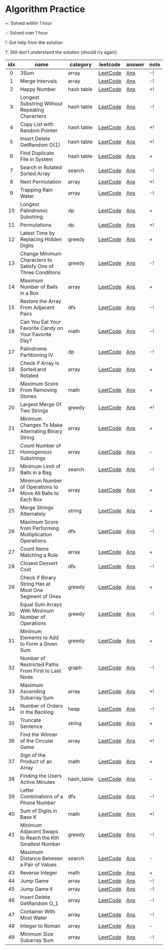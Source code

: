 # Algorithm Practice

+: Solved within 1 hour

-: Solved over 1 hour

!: Got help from the solution

?: Still don't understand the solution (should try again)

| idx | name                  | category | leetcode                                          | answer | note |
|:---:|-----------------------|----------|-----------------------------------------------|--------|------|
|0    |3Sum                   |array     |[LeetCode](https://leetcode.com/problems/3sum/)|[Ans](https://github.com/MrSyee/algorithm_practice/blob/master/array/three_sum.py) |-!    |
|1    |Merge Intervals        |array     |[LeetCode](https://leetcode.com/problems/merge-intervals/)|[Ans](https://github.com/MrSyee/algorithm_practice/blob/master/array/merge_intervals.py) |-!    |
|2    |Happy Number  |hash table     |[LeetCode](https://leetcode.com/problems/happy-number/)|[Ans](https://github.com/MrSyee/algorithm_practice/blob/master/hash_table/happy_number.py) |+!    |
|3    |Longest Substring Without Repeating Characters  |hash table     |[LeetCode](https://leetcode.com/problems/longest-substring-without-repeating-characters/)|[Ans](https://github.com/MrSyee/algorithm_practice/blob/master/hash_table/longest_substring_without_repeating_chars.py) |-!    |
|4    |Copy List with Random Pointer  |hash table     |[LeetCode](https://leetcode.com/problems/copy-list-with-random-pointer/)|[Ans](https://github.com/MrSyee/algorithm_practice/blob/master/hash_table/copy_list_of_random_pointer.py) |+!    |
|5    |Insert Delete GetRandom O(1)  |hash table     |[LeetCode](https://leetcode.com/problems/insert-delete-getrandom-o1/)|[Ans](https://github.com/MrSyee/algorithm_practice/blob/master/hash_table/insert_delete_get_random_O1.py) |+!    |
|6    |Find Duplicate File in System  |hash table     |[LeetCode](https://leetcode.com/problems/find-duplicate-file-in-system/)|[Ans](https://github.com/MrSyee/algorithm_practice/blob/master/hash_table/find-duplicate-file-in-system.py) |+    |
|7    |Search in Rotated Sorted Array  |search    |[LeetCode](https://leetcode.com/problems/search-in-rotated-sorted-array/)|[Ans](https://github.com/MrSyee/algorithm_practice/blob/master/search/search-in-rotated-sorted-array.py) |-!    |
|8    |Next Permutation  |array    |[LeetCode](https://leetcode.com/problems/next-permutation/)|[Ans](https://github.com/MrSyee/algorithm_practice/blob/master/array/next-permutation.py) |+!    |
|9    |Trapping Rain Water  |array    |[LeetCode](https://leetcode.com/problems/trapping-rain-water/)|[Ans](https://github.com/MrSyee/algorithm_practice/blob/master/array/trapping-rain-water.py) |-!    |
|10    |Longest Palindromic Substring  |dp    |[LeetCode](https://leetcode.com/problems/longest-palindromic-substring/)|[Ans](https://github.com/MrSyee/algorithm_practice/blob/master/dp/longest-palindromic-substring.py) |+    |
|11    |Permutations  |dp    |[LeetCode](https://leetcode.com/problems/permutations/)|[Ans](https://github.com/MrSyee/algorithm_practice/blob/master/dp/permutations.py) |+!    |
|12    |Latest Time by Replacing Hidden Digits  |greedy    |[LeetCode](https://leetcode.com/problems/latest-time-by-replacing-hidden-digits/)|[Ans](https://github.com/MrSyee/algorithm_practice/blob/master/greedy/latest-time-by-replacing-hidden-digits.py) |+    |
|13    |Change Minimum Characters to Satisfy One of Three Conditions  |greedy    |[LeetCode](https://leetcode.com/contest/weekly-contest-225/problems/change-minimum-characters-to-satisfy-one-of-three-conditions/)|[Ans](https://github.com/MrSyee/algorithm_practice/blob/master/greedy/change-minimum-characters-to-satisfy-one-of-three-conditions.py) |-!    |
|14    |Maximum Number of Balls in a Box  |array    |[LeetCode](https://leetcode.com/problems/maximum-number-of-balls-in-a-box/)|[Ans](https://github.com/MrSyee/algorithm_practice/blob/master/array/maximum-number-of-balls-in-a-box.py) |+    |
|15    |Restore the Array From Adjacent Pairs  |dfs    |[LeetCode](https://leetcode.com/problems/restore-the-array-from-adjacent-pairs)  |[Ans](https://github.com/MrSyee/algorithm_practice/blob/master/dfs/restore-the-array-from-adjacent-pairs.py)  |-!    |
|16    |Can You Eat Your Favorite Candy on Your Favorite Day?  |math    |[LeetCode](https://leetcode.com/problems/can-you-eat-your-favorite-candy-on-your-favorite-day)  |[Ans](https://github.com/MrSyee/algorithm_practice/blob/master/math/can_you_eat_your_favorite_candy_on_your_favorite_day.py)  |-!   |
|17    |Palindrome Partitioning IV  |dp    |[LeetCode](https://leetcode.com/problems/palindrome-partitioning-iv)  |[Ans](https://github.com/MrSyee/algorithm_practice/blob/master/dp/pelindrome_partioning_4.py)  |-!   |
|18    |Check if Array Is Sorted and Rotated  |array    |[LeetCode](https://leetcode.com/problems/check-if-array-is-sorted-and-rotated)  |[Ans](https://github.com/MrSyee/algorithm_practice/blob/master/array/check_if_array_is_sorted_and_rotated.py)  |+    |
|19    |Maximum Score From Removing Stones  |math    |[LeetCode](https://leetcode.com/problems/maximum-score-from-removing-stones)  |[Ans](https://github.com/MrSyee/algorithm_practice/blob/master/math/maximum_score_from_removing_stones.py)  |    +|
|20    |Largest Merge Of Two Strings  |greedy    |[LeetCode](https://leetcode.com/problems/largest-merge-of-two-strings)  |[Ans](https://github.com/MrSyee/algorithm_practice/blob/master/greedy/largest_merge_of_two_strings.py)  |    +!|
|21    |Minimum Changes To Make Alternating Binary String  |array    |[LeetCode](https://leetcode.com/problems/minimum-changes-to-make-alternating-binary-string)  |[Ans](https://github.com/MrSyee/algorithm_practice/blob/master/array/minimum_changes_to_make_alternating_binary_string.py)  |    +|
|22    |Count Number of Homogenous Substrings  |array    |[LeetCode](https://leetcode.com/problems/count-number-of-homogenous-substrings)  |[Ans](https://github.com/MrSyee/algorithm_practice/blob/master/array/count_number_of_homogenous_substrings.py)  |    -|
|23    |Minimum Limit of Balls in a Bag  |search    |[LeetCode](https://leetcode.com/problems/minimum-limit-of-balls-in-a-bag)  |[Ans](https://github.com/MrSyee/algorithm_practice/blob/master/search/minimum_limit_of_balls_in_a_bag.py)  |    -!|
|24    |Minimum Number of Operations to Move All Balls to Each Box  |array    |[LeetCode](https://leetcode.com/problems/minimum-number-of-operations-to-move-all-balls-to-each-box)  |[Ans](https://github.com/MrSyee/algorithm_practice/blob/master/array/minimum_number_of_operations_to_move_all_balls_to_each_box.py)  |    +|
|25    |Merge Strings Alternately  |string    |[LeetCode](https://leetcode.com/problems/merge-strings-alternately)  |[Ans](https://github.com/MrSyee/algorithm_practice/blob/master/string/merge_strings_alternately.py)  |    +|
|26    |Maximum Score from Performing Multiplication Operations  |dfs    |[LeetCode](https://leetcode.com/problems/maximum-score-from-performing-multiplication-operations)  |[Ans](https://github.com/MrSyee/algorithm_practice/blob/master/dfs/maximum_score_from_performing_multiplication_operations.py)  |    -!|
|27    |Count Items Matching a Rule  |array    |[LeetCode](https://leetcode.com/problems/count-items-matching-a-rule)  |[Ans](https://github.com/MrSyee/algorithm_practice/blob/master/array/count_items_matching_a_rule.py)  |    +|
|28    |Closest Dessert Cost  |dfs    |[LeetCode](https://leetcode.com/problems/closest-dessert-cost)  |[Ans](https://github.com/MrSyee/algorithm_practice/blob/master/dfs/closest_dessert_cost.py)  |    -!|
|29    |Check if Binary String Has at Most One Segment of Ones  |greedy    |[LeetCode](https://leetcode.com/problems/check-if-binary-string-has-at-most-one-segment-of-ones)  |[Ans](https://github.com/MrSyee/algorithm_practice/blob/master/greedy/check_if_binary_string_has_at_most_one_segment_of_ones.py)  |    +|
|30    |Equal Sum Arrays With Minimum Number of Operations  |greedy    |[LeetCode](https://leetcode.com/problems/equal-sum-arrays-with-minimum-number-of-operations)  |[Ans](https://github.com/MrSyee/algorithm_practice/blob/master/greedy/equal_sum_arrays_with_minimum_number_of_operations.py)  |    -!|
|31    |Minimum Elements to Add to Form a Given Sum  |greedy    |[LeetCode](https://leetcode.com/problems/minimum-elements-to-add-to-form-a-given-sum)  |[Ans](https://github.com/MrSyee/algorithm_practice/blob/master/greedy/minimum_elements_to_add_to_form_a_given_sum.py)  |    +|
|32    |Number of Restricted Paths From First to Last Node  |graph    |[LeetCode](https://leetcode.com/problems/number-of-restricted-paths-from-first-to-last-node)  |[Ans](https://github.com/MrSyee/algorithm_practice/blob/master/graph/number_of_restricted_paths_from_first_to_last_node.py)  |    -!|
|33    |Maximum Ascending Subarray Sum  |array    |[LeetCode](https://leetcode.com/problems/maximum-ascending-subarray-sum)  |[Ans](https://github.com/MrSyee/algorithm_practice/blob/master/array/maximum_ascending_subarray_sum.py)  |    +!|
|34    |Number of Orders in the Backlog  |heap    |[LeetCode](https://leetcode.com/problems/number-of-orders-in-the-backlog)  |[Ans](https://github.com/MrSyee/algorithm_practice/blob/master/heap/number_of_orders_in_the_backlog.py)  |    -!|
|35    |Truncate Sentence  |string    |[LeetCode](https://leetcode.com/problems/truncate-sentence)  |[Ans](https://github.com/MrSyee/algorithm_practice/blob/master/string/truncate_sentence.py)  |    +|
|36    |Find the Winner of the Circular Game  |array    |[LeetCode](https://leetcode.com/problems/find-the-winner-of-the-circular-game)  |[Ans](https://github.com/MrSyee/algorithm_practice/blob/master/array/find_the_winner_of_the_circular_game.py)  |    +!|
|37    |Sign of the Product of an Array  |math    |[LeetCode](https://leetcode.com/problems/sign-of-the-product-of-an-array)  |[Ans](https://github.com/MrSyee/algorithm_practice/blob/master/math/sign_of_the_product_of_an_array.py)  |    +|
|38    |Finding the Users Active Minutes  |hash_table    |[LeetCode](https://leetcode.com/problems/finding-the-users-active-minutes)  |[Ans](https://github.com/MrSyee/algorithm_practice/blob/master/hash_table/finding_the_users_active_minutes.py)  |    -|
|39    |Letter Combinations of a Phone Number  |dfs    |[LeetCode](https://leetcode.com/problems/letter-combinations-of-a-phone-number)  |[Ans](https://github.com/MrSyee/algorithm_practice/blob/master/dfs/letter_combinations_of_a_phone_number.py)  |    -!|
|40    |Sum of Digits in Base K  |math    |[LeetCode](https://leetcode.com/problems/sum-of-digits-in-base-k)  |[Ans](https://github.com/MrSyee/algorithm_practice/blob/master/math/sum_of_digits_in_base_k.py)  |    +!|
|41    |Minimum Adjacent Swaps to Reach the Kth Smallest Number  |greedy    |[LeetCode](https://leetcode.com/problems/minimum-adjacent-swaps-to-reach-the-kth-smallest-number)  |[Ans](https://github.com/MrSyee/algorithm_practice/blob/master/greedy/minimum_adjacent_swaps_to_reach_the_kth_smallest_number.py)  |    -!|
|42    |Maximum Distance Between a Pair of Values  |search    |[LeetCode](https://leetcode.com/problems/maximum-distance-between-a-pair-of-values)  |[Ans](https://github.com/MrSyee/algorithm_practice/blob/master/search/maximum_distance_between_a_pair_of_value.py)  |    -|
|43    |Reverse Integer  |math    |[LeetCode](https://leetcode.com/problems/reverse-intege)  |[Ans](https://github.com/MrSyee/algorithm_practice/blob/master/math/reverse.py)  |    +|
|44    |Jump Game  |array    |[LeetCode](https://leetcode.com/problems/jump-game/description/?envType=study-plan-v2&envId=top-interview-15)  |[Ans](https://github.com/MrSyee/algorithm_practice/blob/master/array/jump_game.py)  |    -!|
|45    |Jump Game II  |array    |[LeetCode](https://leetcode.com/problems/integer-to-roman/description/?envType=study-plan-v2&envId=top-interview-150)  |[Ans](https://github.com/MrSyee/algorithm_practice/blob/master/array/jump_game2.py)  |    -!|
|46    |Insert Delete GetRandom O_1  |array    |[LeetCode](https://leetcode.com/problems/insert-delete-getrandom-o1/?envType=study-plan-v2&envId=top-interview-150)  |[Ans](https://github.com/MrSyee/algorithm_practice/blob/master/array/insert_delete_getrandom.py)  |    -!|
|47    |Container With Most Water  |array    |[LeetCode](https://leetcode.com/problems/container-with-most-water/description/?envType=study-plan-v2&envId=top-interview-150)  |[Ans](https://github.com/MrSyee/algorithm_practice/blob/master/array/container_with_most_water.py)  |    -!|
|48    |Integer to Roman  |array    |[LeetCode](https://leetcode.com/problems/integer-to-roman/description/?envType=study-plan-v2&envId=top-interview-15)  |[Ans](https://github.com/MrSyee/algorithm_practice/blob/master/array/integer_to_roman.py)  |    -|
|49    |Minimum Size Subarray Sum  |array    |[LeetCode](https://leetcode.com/problems/minimum-size-subarray-sum/description/?envType=study-plan-v2&envId=top-interview-15)  |[Ans](https://github.com/MrSyee/algorithm_practice/blob/master/sliding_window/minimum_size_subarray_sum.py)  |    -!|
